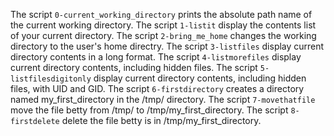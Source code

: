 The script `0-current_working_directory` prints the absolute path name of the current working directory.
The script `1-listit` display the contents list of your current directory.
The script `2-bring_me_home` changes the working directory to the user's home directry.
The script `3-listfiles` display current directory contents in a long format.
The script `4-listmorefiles` display current directory contents, including hidden files.
The script `5-listfilesdigitonly` display current directory contents, including hidden files, with UID and GID.
The script `6-firstdirectory` creates a directory named my_first_directory in the /tmp/ directory.
The script `7-movethatfile` move the file betty from /tmp/ to /tmp/my_first_directory.
The script `8-firstdelete` delete the file betty is in /tmp/my_first_directory.
